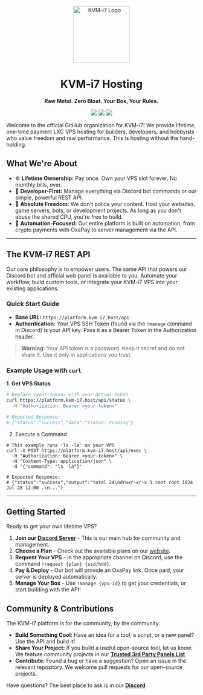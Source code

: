 <p align="center">
  <img src="https://github.com/e5-compute/.github/blob/main/profile/logo.png?raw=true" alt="KVM-i7 Logo" width="150">
</p>

<h1 align="center">KVM-i7 Hosting</h1>

<p align="center">
  <strong>Raw Metal. Zero Bloat. Your Box, Your Rules.</strong>
</p>

<p align="center">
  <a href="https://discord.gg/compute"><img src="https://img.shields.io/badge/Join_our_Discord-2.1K%2B_Members-5865F2?style=for-the-badge&logo=discord&logoColor=white"></a>
  <a href="https://panel.kvm-i7.host/"><img src="https://img.shields.io/badge/Official_Panel-API_Powered-A6D8E8?style=for-the-badge&logo=data:image/svg+xml;base64,PHN2ZyB4bWxucz0iaHR0cDovL3d3dy53My5vcmcvMjAwMC9zdmciIHZpZXdCb3g9IjAgMCAyNCAyNCIgZmlsbD0iI2ZmZiI+PHBhdGggZD0iTTQgNmgxNnYxMEg0eiIvPjwvc3ZnPg=="></a>
    <a href="https://kvm-i7.host/status.html"><img src="https://img.shields.io/badge/Service_Status-Online-23a55a?style=for-the-badge&logo=data:image/svg+xml;base64,PHN2ZyB4bWxucz0iaHR0cDovL3d3dy53My5vcmcvMjAwMC9zdmciIHZpZXdCb3g9IjAgMCAyNCAyNCIgZmlsbD0iI2ZmZiI+PHBhdGggZD0iTTEyIDE3LjI3TDQuNSAxMi41bDEuNDE0LTEuNDE0TDExIDE0LjQ0bDYuMDgtNi4wOEwxOC41IDEyLjV6Ii8+PC9zdmc+"></a>
</p>

Welcome to the official GitHub organization for KVM-i7! We provide lifetime, one-time payment LXC VPS hosting for builders, developers, and hobbyists who value freedom and raw performance. This is hosting without the hand-holding.

## What We're About

*   ⚙️ **Lifetime Ownership:** Pay once. Own your VPS slot forever. No monthly bills, ever.
*   🚀 **Developer-First:** Manage everything via Discord bot commands or our simple, powerful REST API.
*   🗽 **Absolute Freedom:** We don't police your content. Host your websites, game servers, bots, or development projects. As long as you don't abuse the shared CPU, you're free to build.
*   🤖 **Automation-Focused:** Our entire platform is built on automation, from crypto payments with OxaPay to server management via the API.

---

## The KVM-i7 REST API

Our core philosophy is to empower users. The same API that powers our Discord bot and official web panel is available to you. Automate your workflow, build custom tools, or integrate your KVM-i7 VPS into your existing applications.

### Quick Start Guide

*   **Base URL:** `https://platform.kvm-i7.host/api`
*   **Authentication:** Your VPS SSH Token (found via the `!manage` command in Discord) is your API key. Pass it as a Bearer Token in the Authorization header.

> **Warning:** Your API token is a password. Keep it secret and do not share it. Use it only in applications you trust.

### Example Usage with `curl`

**1. Get VPS Status**
```bash
# Replace <your-token> with your actual token
curl https://platform.kvm-i7.host/api/status \
  -H "Authorization: Bearer <your-token>"

# Expected Response:
# {"status":"success","data":"status: running"}
```
2. Execute a Command
```
# This example runs 'ls -la' on your VPS
curl -X POST https://platform.kvm-i7.host/api/exec \
  -H "Authorization: Bearer <your-token>" \
  -H "Content-Type: application/json" \
  -d '{"command": "ls -la"}'

# Expected Response:
# {"status":"success","output":"total 24\ndrwxr-xr-x 1 root root 1024 Jul 28 12:00 .\n..."}
```

---

## Getting Started

Ready to get your own lifetime VPS?

1.  **Join our [Discord Server](https://discord.gg/compute)** - This is our main hub for community and management.
2.  **Choose a Plan** - Check out the available plans on our [website](https://kvm-i7.host/#plans).
3.  **Request Your VPS** - In the appropriate channel on Discord, use the command `!request {plan} {ssd/hdd}`.
4.  **Pay & Deploy** - Our bot will provide an OxaPay link. Once paid, your server is deployed automatically.
5.  **Manage Your Box** - Use `!manage {vps-id}` to get your credentials, or start building with the API!

## Community & Contributions

The KVM-i7 platform is for the community, by the community.

*   **Build Something Cool:** Have an idea for a tool, a script, or a new panel? Use the API and build it!
*   **Share Your Project:** If you build a useful open-source tool, let us know. We feature community projects in our **[Trusted 3rd Party Panels List](https://kvm-i7.host/trusted)**.
*   **Contribute:** Found a bug or have a suggestion? Open an issue in the relevant repository. We welcome pull requests for our open-source projects.

Have questions? The best place to ask is in our **[Discord](https://discord.gg/compute)**.
